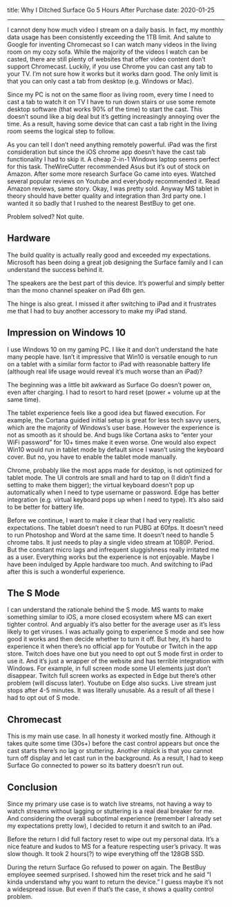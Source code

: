 title: Why I Ditched Surface Go 5 Hours After Purchase
date: 2020-01-25

---

I cannot deny how much video I stream on a daily basis. In fact, my monthly data usage has been consistently exceeding the 1TB limit. And salute to Google for inventing Chromecast so I can watch many videos in the living room on my cozy sofa. While the majority of the videos I watch can be casted, there are still plenty of websites that offer video content don’t support Chromecast. Luckily, if you use Chrome you can cast any tab to your TV. I’m not sure how it works but it works darn good. The only limit is that you can only cast a tab from desktop (e.g. Windows or Mac).

Since my PC is not on the same floor as living room, every time I need to cast a tab to watch it on TV I have to run down stairs or use some remote desktop software (that works 90% of the time) to start the cast. This doesn’t sound like a big deal but it’s getting increasingly annoying over the time. As a result, having some device that can cast a tab right in the living room seems the logical step to follow.

As you can tell I don’t need anything remotely powerful. iPad was the first consideration but since the iOS chrome app doesn’t have the cast tab functionality I had to skip it. A cheap 2-in-1 Windows laptop seems perfect for this task. TheWireCutter recommended Asus but it’s out of stock on Amazon. After some more research Surface Go came into eyes. Watched several popular reviews on Youtube and everybody recommended it. Read Amazon reviews, same story. Okay, I was pretty sold. Anyway MS tablet in theory should have better quality and integration than 3rd party one. I wanted it so badly that I rushed to the nearest BestBuy to get one.

Problem solved? Not quite.

## Hardware

The build quality is actually really good and exceeded my expectations. Microsoft has been doing a great job designing the Surface family and I can understand the success behind it.

The speakers are the best part of this device. It’s powerful and simply better than the mono channel speaker on iPad 6th gen.

The hinge is also great. I missed it after switching to iPad and it frustrates me that I had to buy another accessory to make my iPad stand.

## Impression on Windows 10

I use Windows 10 on my gaming PC. I like it and don’t understand the hate many people have. Isn’t it impressive that Win10 is versatile enough to run on a tablet with a similar form factor to iPad with reasonable battery life (although real life usage would reveal it’s much worse than an iPad)?

The beginning was a little bit awkward as Surface Go doesn’t power on, even after charging. I had to resort to hard reset (power + volume up at the same time).

The tablet experience feels like a good idea but flawed execution. For example, the Cortana guided initial setup is great for less tech savvy users, which are the majority of Windows’s user base. However the experience is not as smooth as it should be. And bugs like Cortana asks to “enter your WiFi password” for 10+ times make it even worse. One would also expect Win10 would run in tablet mode by default since I wasn’t using the keyboard cover. But no, you have to enable the tablet mode manually.

Chrome, probably like the most apps made for desktop, is not optimized for tablet mode. The UI controls are small and hard to tap on (I didn’t find a setting to make them bigger); the virtual keyboard doesn’t pop up automatically when I need to type username or password. Edge has better integration (e.g. virtual keyboard pops up when I need to type). It’s also said to be better for battery life.

Before we continue, I want to make it clear that I had very realistic expectations. The tablet doesn’t need to run PUBG at 60fps. It doesn’t need to run Photoshop and Word at the same time. It doesn’t need to handle 5 chrome tabs. It just needs to play a single video stream at 1080P. Period. But the constant micro lags and infrequent sluggishness really irritated me as a user. Everything works but the experience is not enjoyable. Maybe I have been indulged by Apple hardware too much. And switching to iPad after this is such a wonderful experience.

## The S Mode

I can understand the rationale behind the S mode. MS wants to make something similar to iOS, a more closed ecosystem where MS can exert tighter control. And arguably it’s also better for the average user as it’s less likely to get viruses. I was actually going to experience S mode and see how good it works and then decide whether to turn it off. But hey, it’s hard to experience it when there’s no official app for Youtube or Twitch in the app store. Twitch does have one but you need to opt out S mode first in order to use it. And it’s just a wrapper of the website and has terrible integration with Windows. For example, in full screen mode some UI elements just don’t disappear. Twitch full screen works as expected in Edge but there’s other problem (will discuss later). Youtube on Edge also sucks. Live stream just stops after 4-5 minutes. It was literally unusable. As a result of all these I had to opt out of S mode.

## Chromecast

This is my main use case. In all honesty it worked mostly fine. Although it takes quite some time (30s+) before the cast control appears but once the cast starts there’s no lag or stuttering. Another nitpick is that you cannot turn off display and let cast run in the background. As a result, I had to keep Surface Go connected to power so its battery doesn’t run out.

## Conclusion

Since my primary use case is to watch live streams, not having a way to watch streams without lagging or stuttering is a real deal breaker for me. And considering the overall suboptimal experience (remember I already set my expectations pretty low), I decided to return it and switch to an iPad.

Before the return I did full factory reset to wipe out my personal data. It’s a nice feature and kudos to MS for a feature respecting user’s privacy. It was slow though. It took 2 hours(?) to wipe everything off the 128GB SSD.

During the return Surface Go refused to power on again. The BestBuy employee seemed surprised. I showed him the reset trick and he said “I kinda understand why you want to return the device.” I guess maybe it’s not a widespread issue. But even if that’s the case, it shows a quality control problem.
